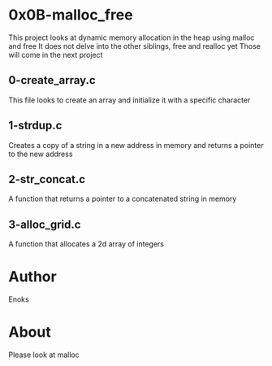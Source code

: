 # 0x0B-malloc_free
This project looks at dynamic memory allocation in the heap using malloc and free
It does not delve into the other siblings, free and realloc yet
Those will come in the next project
## 0-create_array.c
This file looks to create an array and initialize it with a specific character
## 1-strdup.c
Creates a copy of a string in a new address in memory and returns a pointer to the new address
## 2-str_concat.c
A function that returns a pointer to a concatenated string in memory
## 3-alloc_grid.c
A function that allocates a 2d array of integers

# Author
Enoks
# About
Please look at malloc
